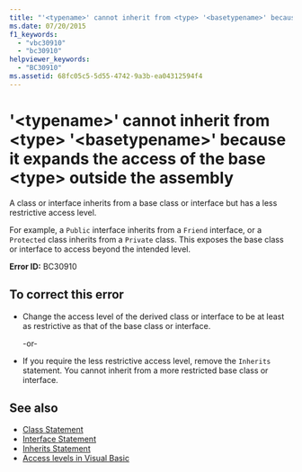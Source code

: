 ```yaml
---
title: "'<typename>' cannot inherit from <type> '<basetypename>' because it expands the access of the base <type> outside the assembly"
ms.date: 07/20/2015
f1_keywords: 
  - "vbc30910"
  - "bc30910"
helpviewer_keywords: 
  - "BC30910"
ms.assetid: 68fc05c5-5d55-4742-9a3b-ea04312594f4
---
```

# '\<typename>' cannot inherit from \<type> '\<basetypename>' because it expands the access of the base \<type> outside the assembly
A class or interface inherits from a base class or interface but has a less restrictive access level.  
  
 For example, a `Public` interface inherits from a `Friend` interface, or a `Protected` class inherits from a `Private` class. This exposes the base class or interface to access beyond the intended level.  
  
 **Error ID:** BC30910  
  
## To correct this error  
  
- Change the access level of the derived class or interface to be at least as restrictive as that of the base class or interface.  
  
     -or-  
  
- If you require the less restrictive access level, remove the `Inherits` statement. You cannot inherit from a more restricted base class or interface.  
  
## See also

- [Class Statement](../statements/class-statement.md)
- [Interface Statement](../statements/interface-statement.md)
- [Inherits Statement](../statements/inherits-statement.md)
- [Access levels in Visual Basic](../../programming-guide/language-features/declared-elements/access-levels.md)
